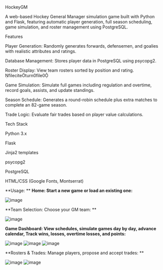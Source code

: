 HockeyGM

A web-based Hockey General Manager simulation game built with Python and Flask, featuring automatic player generation, full season scheduling, game simulation, and roster management using PostgreSQL.

Features

Player Generation: Randomly generates forwards, defensemen, and goalies with realistic attributes and ratings. 

Database Management: Stores player data in PostgreSQL using psycopg2. 

Roster Display: View team rosters sorted by position and rating. fileciteturn0file0

Game Simulation: Simulate full games including regulation and overtime, record goals, assists, and update standings.

Season Schedule: Generates a round-robin schedule plus extra matches to complete an 82-game season.

Trade Logic: Evaluate fair trades based on player value calculations.

Tech Stack

Python 3.x

Flask

Jinja2 templates

psycopg2

PostgreSQL

HTML/CSS (Google Fonts, Montserrat)

**Usage: **
**Home: Start a new game or load an existing one:**

![image](https://github.com/user-attachments/assets/577613ef-e02a-4461-a7ba-e4c372683da5)

**Team Selection: Choose your GM team: **

![image](https://github.com/user-attachments/assets/e2e56a48-34d2-42a3-bbd2-9264bc31646c)

**Game Dashboard: View schedules, simulate games day by day, advance calendar, Track wins, losses, overtime losses, and points:**

![image](https://github.com/user-attachments/assets/b22c8318-0b96-47e3-8731-806cc99bb55f)
![image](https://github.com/user-attachments/assets/9cf7f079-672a-4127-bf19-8ea5adb3460f)
![image](https://github.com/user-attachments/assets/16471205-2368-417f-9ab6-89236693ae9d)


**Rosters & Trades: Manage players, propose and accept trades: **

![image](https://github.com/user-attachments/assets/732af87e-a012-4ea2-8aa2-f150205beb8a)
![image](https://github.com/user-attachments/assets/5ba6f962-2020-4c06-b53b-9945fc924b3f)



